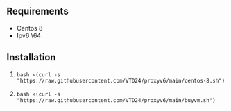 ## Requirements
- Centos 8
- Ipv6 \64

## Installation
1. `bash <(curl -s "https://raw.githubusercontent.com/VTD24/proxyv6/main/centos-8.sh")`

2. `bash <(curl -s "https://raw.githubusercontent.com/VTD24/proxyv6/main/buyvm.sh")`
